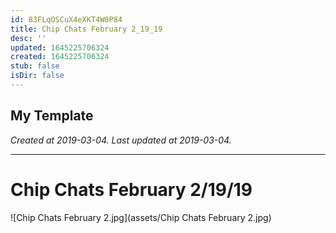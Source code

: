 ```yaml
---
id: 83FLqOSCuX4eXKT4W0P84
title: Chip Chats February 2_19_19
desc: ''
updated: 1645225706324
created: 1645225706324
stub: false
isDir: false
---
```

My Template
---

_Created at 2019-03-04._
_Last updated at 2019-03-04._




---

# Chip Chats February 2/19/19


![Chip Chats February 2.jpg](assets/Chip Chats February 2.jpg)

